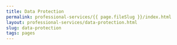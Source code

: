 ```yaml
---
title: Data Protection
permalink: professional-services/{{ page.fileSlug }}/index.html
layout: professional-services/data-protection.html
slug: data-protection
tags: pages
---
```



